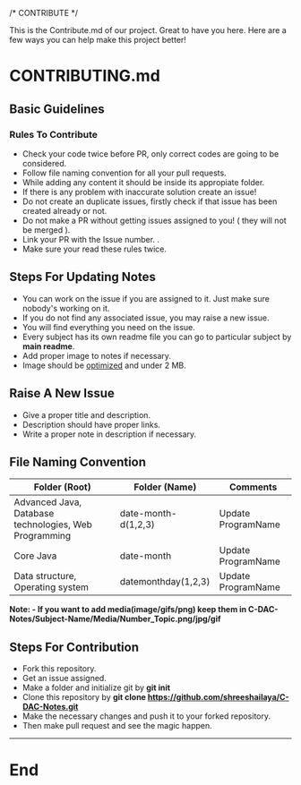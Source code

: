 /* CONTRIBUTE */

This is the Contribute.md of our project. Great to have you here. Here are a few ways you can help make this project better!

# CONTRIBUTING.md

## Basic Guidelines
### Rules To Contribute


- Check your code twice before PR, only correct codes are going to be considered.
- Follow file naming convention for all your pull requests.
- While adding any content it should be inside its appropiate folder.
- If there is any problem with inaccurate solution create an issue!
- Do not create an duplicate issues, firstly check if that issue has been created already or not.
- Do not make a PR without getting issues assigned to you! ( they will not be merged ).
- Link your PR with the Issue number. .
- Make sure your read these rules twice.


##  Steps For Updating Notes
- You can work on the issue if you are assigned to it. Just make sure nobody's working on it.
- If you do not find any associated issue, you may raise a new issue.
- You will find everything you need on the issue.
- Every subject has its own readme file you can go to particular subject by **main readme**.
- Add proper image to notes if necessary.
- Image should be [optimized](http://imagecompressor.com/ "optimized") and under 2 MB.

## Raise A New Issue
- Give a proper title and description.
- Description should have proper links.
- Write a proper note in description if necessary.

## File Naming Convention

| Folder (Root)  | Folder (Name) | Comments  |
| --- | --- | --- |
| Advanced Java, Database technologies, Web Programming  | date-month-d(1,2,3) | Update ProgramName  |
| Core Java  | date-month  | Update ProgramName  |
| Data structure, Operating system  | datemonthday(1,2,3)  | Update ProgramName  |

**Note: - If you want to add media(image/gifs/png) keep them in C-DAC-Notes/Subject-Name/Media/Number_Topic.png/jpg/gif**



## Steps For Contribution
- Fork this repository.
- Get an issue assigned.
- Make a folder and initialize git by **git init**
- Clone this repository by <b> git clone https://github.com/shreeshailaya/C-DAC-Notes.git </b>
- Make the necessary changes and push it to your forked repository.
- Then make pull request and see the magic happen.


---

# End
